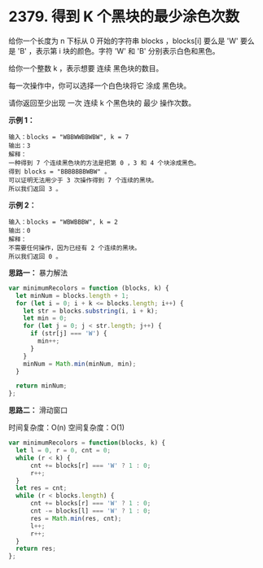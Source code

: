 # 2379. 得到 K 个黑块的最少涂色次数

给你一个长度为 n 下标从 0 开始的字符串 blocks ，blocks[i] 要么是 'W' 要么是 'B' ，表示第 i 块的颜色。字符 'W' 和 'B' 分别表示白色和黑色。

给你一个整数 k ，表示想要 连续 黑色块的数目。

每一次操作中，你可以选择一个白色块将它 涂成 黑色块。

请你返回至少出现 一次 连续 k 个黑色块的 最少 操作次数。

**示例 1：**

```
输入：blocks = "WBBWWBBWBW", k = 7
输出：3
解释：
一种得到 7 个连续黑色块的方法是把第 0 ，3 和 4 个块涂成黑色。
得到 blocks = "BBBBBBBWBW" 。
可以证明无法用少于 3 次操作得到 7 个连续的黑块。
所以我们返回 3 。
```

**示例 2：**

```
输入：blocks = "WBWBBBW", k = 2
输出：0
解释：
不需要任何操作，因为已经有 2 个连续的黑块。
所以我们返回 0 。
```

**思路一：** 暴力解法
```javascript
var minimumRecolors = function (blocks, k) {
  let minNum = blocks.length + 1;
  for (let i = 0; i + k <= blocks.length; i++) {
    let str = blocks.substring(i, i + k);
    let min = 0;
    for (let j = 0; j < str.length; j++) {
      if (str[j] === 'W') {
        min++;
      }
    }
    minNum = Math.min(minNum, min);
  }

  return minNum;
};
```
**思路二：** 滑动窗口

时间复杂度：O(n)
空间复杂度：O(1)

```javascript
var minimumRecolors = function(blocks, k) {
  let l = 0, r = 0, cnt = 0;
  while (r < k) {
      cnt += blocks[r] === 'W' ? 1 : 0;
      r++;
  }
  let res = cnt;
  while (r < blocks.length) {
      cnt += blocks[r] === 'W' ? 1 : 0;
      cnt -= blocks[l] === 'W' ? 1 : 0;
      res = Math.min(res, cnt);
      l++;
      r++;
  }
  return res;
};
```